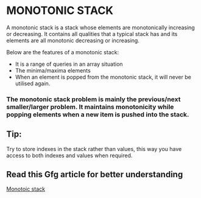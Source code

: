 # MONOTONIC STACK

A monotonic stack is a stack whose elements are monotonically increasing or decreasing. It contains all qualities that a typical stack has and its elements are all monotonic decreasing or increasing.

Below are the features of a monotonic stack:

* It is a range of queries in an array situation
* The minima/maxima elements
* When an element is popped from the monotonic stack, it will never be utilised again.

### The monotonic stack problem is mainly the previous/next smaller/larger problem. It maintains monotonicity while popping elements when a new item is pushed into the stack.

## Tip:
Try to store indexes in the stack rather than values, this way you have access to both indexes and values 
when required.

## Read this Gfg article for better understanding
[Monotoic stack](https://www.geeksforgeeks.org/introduction-to-monotonic-stack-data-structure-and-algorithm-tutorials/)